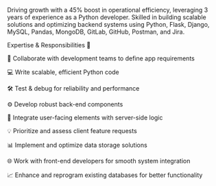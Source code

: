 Driving growth with a 45% boost in operational efficiency, leveraging 3 years of experience as a Python developer. Skilled in building scalable solutions and optimizing backend systems using Python, Flask, Django, MySQL, Pandas, MongoDB, GitLab, GitHub, Postman, and Jira.

Expertise & Responsibilities 🚀

🤝 Collaborate with development teams to define app requirements 

💻 Write scalable, efficient Python code 

🛠️ Test & debug for reliability and performance 

⚙️ Develop robust back-end components 

🔗 Integrate user-facing elements with server-side logic 

💡  Prioritize and assess client feature requests 

📊 Implement and optimize data storage solutions 

🌐 Work with front-end developers for smooth system integration 

📈 Enhance and reprogram existing databases for better functionality
